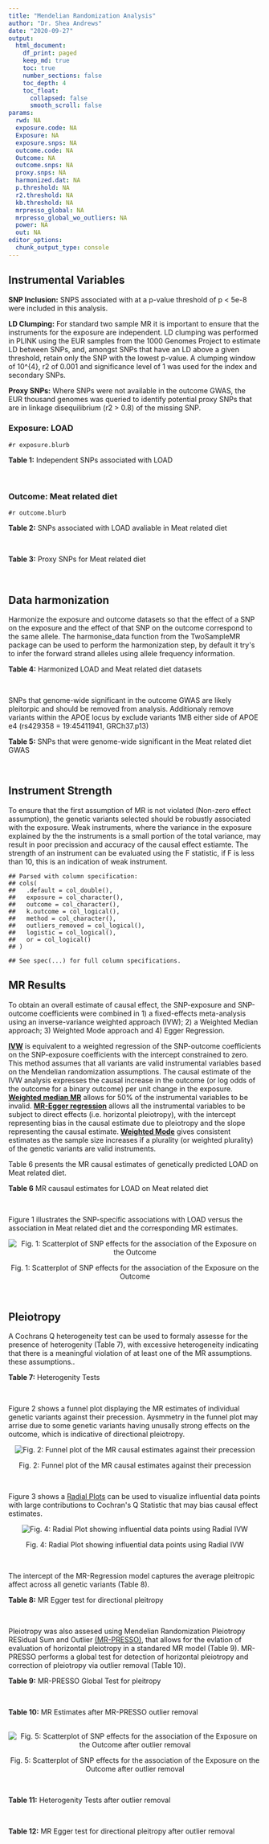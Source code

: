 ```yaml
---
title: "Mendelian Randomization Analysis"
author: "Dr. Shea Andrews"
date: "2020-09-27"
output:
  html_document:
    df_print: paged
    keep_md: true
    toc: true
    number_sections: false
    toc_depth: 4
    toc_float:
      collapsed: false
      smooth_scroll: false
params:
  rwd: NA
  exposure.code: NA
  Exposure: NA
  exposure.snps: NA
  outcome.code: NA
  Outcome: NA
  outcome.snps: NA
  proxy.snps: NA
  harmonized.dat: NA
  p.threshold: NA
  r2.threshold: NA
  kb.threshold: NA
  mrpresso_global: NA
  mrpresso_global_wo_outliers: NA
  power: NA
  out: NA
editor_options:
  chunk_output_type: console
---
```







## Instrumental Variables
**SNP Inclusion:** SNPS associated with at a p-value threshold of p < 5e-8 were included in this analysis.
<br>

**LD Clumping:** For standard two sample MR it is important to ensure that the instruments for the exposure are independent. LD clumping was performed in PLINK using the EUR samples from the 1000 Genomes Project to estimate LD between SNPs, and, amongst SNPs that have an LD above a given threshold, retain only the SNP with the lowest p-value. A clumping window of 10^{4}, r2 of 0.001 and significance level of 1 was used for the index and secondary SNPs.
<br>

**Proxy SNPs:** Where SNPs were not available in the outcome GWAS, the EUR thousand genomes was queried to identify potential proxy SNPs that are in linkage disequilibrium (r2 > 0.8) of the missing SNP.
<br>

### Exposure: LOAD
`#r exposure.blurb`
<br>

**Table 1:** Independent SNPs associated with LOAD
<div data-pagedtable="false">
  <script data-pagedtable-source type="application/json">
{"columns":[{"label":["SNP"],"name":[1],"type":["chr"],"align":["left"]},{"label":["CHROM"],"name":[2],"type":["dbl"],"align":["right"]},{"label":["POS"],"name":[3],"type":["dbl"],"align":["right"]},{"label":["REF"],"name":[4],"type":["chr"],"align":["left"]},{"label":["ALT"],"name":[5],"type":["chr"],"align":["left"]},{"label":["AF"],"name":[6],"type":["dbl"],"align":["right"]},{"label":["BETA"],"name":[7],"type":["dbl"],"align":["right"]},{"label":["SE"],"name":[8],"type":["dbl"],"align":["right"]},{"label":["Z"],"name":[9],"type":["dbl"],"align":["right"]},{"label":["P"],"name":[10],"type":["dbl"],"align":["right"]},{"label":["N"],"name":[11],"type":["dbl"],"align":["right"]},{"label":["TRAIT"],"name":[12],"type":["chr"],"align":["left"]}],"data":[{"1":"rs679515","2":"1","3":"207750568","4":"T","5":"C","6":"0.8126","7":"-0.1508","8":"0.0183","9":"-8.240440","10":"1.555000e-16","11":"63926","12":"LOAD"},{"1":"rs6733839","2":"2","3":"127892810","4":"C","5":"T","6":"0.4067","7":"0.1693","8":"0.0154","9":"10.993506","10":"4.022000e-28","11":"63926","12":"LOAD"},{"1":"rs34665982","2":"6","3":"32560306","4":"T","5":"C","6":"0.5213","7":"-0.0967","8":"0.0166","9":"-5.825300","10":"5.798000e-09","11":"63926","12":"LOAD"},{"1":"rs114812713","2":"6","3":"41034000","4":"G","5":"C","6":"0.0301","7":"0.2980","8":"0.0431","9":"6.914153","10":"4.467000e-12","11":"63926","12":"LOAD"},{"1":"rs1385742","2":"6","3":"47595155","4":"A","5":"T","6":"0.6344","7":"-0.0876","8":"0.0157","9":"-5.579620","10":"2.232000e-08","11":"63926","12":"LOAD"},{"1":"rs11767557","2":"7","3":"143109139","4":"T","5":"C","6":"0.1968","7":"-0.1028","8":"0.0182","9":"-5.648350","10":"1.561000e-08","11":"63926","12":"LOAD"},{"1":"rs73223431","2":"8","3":"27219987","4":"C","5":"T","6":"0.3669","7":"0.0936","8":"0.0153","9":"6.117647","10":"8.342000e-10","11":"63926","12":"LOAD"},{"1":"rs867230","2":"8","3":"27468503","4":"C","5":"A","6":"0.6029","7":"0.1333","8":"0.0158","9":"8.436709","10":"3.492000e-17","11":"63926","12":"LOAD"},{"1":"rs12416487","2":"10","3":"11721057","4":"A","5":"T","6":"0.6519","7":"0.0850","8":"0.0154","9":"5.519480","10":"3.417000e-08","11":"63926","12":"LOAD"},{"1":"rs3740688","2":"11","3":"47380340","4":"G","5":"T","6":"0.5524","7":"0.0935","8":"0.0144","9":"6.493056","10":"9.702000e-11","11":"63926","12":"LOAD"},{"1":"rs1582763","2":"11","3":"60021948","4":"G","5":"A","6":"0.3729","7":"-0.1232","8":"0.0149","9":"-8.268456","10":"1.186000e-16","11":"63926","12":"LOAD"},{"1":"rs3851179","2":"11","3":"85868640","4":"T","5":"C","6":"0.6410","7":"0.1198","8":"0.0148","9":"8.094590","10":"5.809000e-16","11":"63926","12":"LOAD"},{"1":"rs11218343","2":"11","3":"121435587","4":"T","5":"C","6":"0.0401","7":"-0.2053","8":"0.0369","9":"-5.563690","10":"2.633000e-08","11":"63926","12":"LOAD"},{"1":"rs12590654","2":"14","3":"92938855","4":"G","5":"A","6":"0.3353","7":"-0.0906","8":"0.0157","9":"-5.770701","10":"8.729000e-09","11":"63926","12":"LOAD"},{"1":"rs12151021","2":"19","3":"1050874","4":"A","5":"G","6":"0.6753","7":"-0.1071","8":"0.0169","9":"-6.337280","10":"2.562000e-10","11":"63926","12":"LOAD"},{"1":"rs111358663","2":"19","3":"45196958","4":"T","5":"A","6":"0.0111","7":"-0.5369","8":"0.0795","9":"-6.753459","10":"1.436000e-11","11":"63926","12":"LOAD"},{"1":"rs4803765","2":"19","3":"45358448","4":"C","5":"T","6":"0.0243","7":"0.7165","8":"0.0610","9":"11.745902","10":"7.131000e-32","11":"63926","12":"LOAD"},{"1":"rs12972156","2":"19","3":"45387459","4":"C","5":"G","6":"0.2027","7":"0.9653","8":"0.0189","9":"51.074100","10":"2.225074e-308","11":"63926","12":"LOAD"},{"1":"rs117310449","2":"19","3":"45393516","4":"C","5":"T","6":"0.0130","7":"0.9879","8":"0.0691","9":"14.296671","10":"2.275000e-46","11":"63926","12":"LOAD"},{"1":"rs73033507","2":"19","3":"45431403","4":"C","5":"T","6":"0.0239","7":"-0.3620","8":"0.0657","9":"-5.509893","10":"3.646000e-08","11":"63926","12":"LOAD"},{"1":"rs114533385","2":"19","3":"45436753","4":"C","5":"T","6":"0.0210","7":"0.8281","8":"0.0661","9":"12.527988","10":"5.434000e-36","11":"63926","12":"LOAD"},{"1":"rs139995984","2":"19","3":"45574482","4":"G","5":"C","6":"0.0155","7":"-0.5343","8":"0.0879","9":"-6.078498","10":"1.192000e-09","11":"63926","12":"LOAD"}],"options":{"columns":{"min":{},"max":[10]},"rows":{"min":[10],"max":[10]},"pages":{}}}
  </script>
</div>
<br>

### Outcome: Meat related diet
`#r outcome.blurb`
<br>

**Table 2:** SNPs associated with LOAD avaliable in Meat related diet
<div data-pagedtable="false">
  <script data-pagedtable-source type="application/json">
{"columns":[{"label":["SNP"],"name":[1],"type":["chr"],"align":["left"]},{"label":["CHROM"],"name":[2],"type":["dbl"],"align":["right"]},{"label":["POS"],"name":[3],"type":["dbl"],"align":["right"]},{"label":["REF"],"name":[4],"type":["chr"],"align":["left"]},{"label":["ALT"],"name":[5],"type":["chr"],"align":["left"]},{"label":["AF"],"name":[6],"type":["dbl"],"align":["right"]},{"label":["BETA"],"name":[7],"type":["dbl"],"align":["right"]},{"label":["SE"],"name":[8],"type":["dbl"],"align":["right"]},{"label":["Z"],"name":[9],"type":["dbl"],"align":["right"]},{"label":["P"],"name":[10],"type":["dbl"],"align":["right"]},{"label":["N"],"name":[11],"type":["dbl"],"align":["right"]},{"label":["TRAIT"],"name":[12],"type":["chr"],"align":["left"]}],"data":[{"1":"rs679515","2":"1","3":"207750568","4":"T","5":"C","6":"0.823599","7":"-0.004004690","8":"0.00318674","9":"-1.2566700","10":"2.1e-01","11":"335576","12":"meat_diet"},{"1":"rs34665982","2":"6","3":"32560306","4":"T","5":"C","6":"0.561715","7":"0.000311533","8":"0.00245466","9":"0.1269150","10":"9.0e-01","11":"335576","12":"meat_diet"},{"1":"rs114812713","2":"6","3":"41034000","4":"G","5":"C","6":"0.024785","7":"0.031483600","8":"0.00784441","9":"4.0135100","10":"6.0e-05","11":"335576","12":"meat_diet"},{"1":"rs1385742","2":"6","3":"47595155","4":"A","5":"T","6":"0.650201","7":"0.003706910","8":"0.00259678","9":"1.4275000","10":"1.5e-01","11":"335576","12":"meat_diet"},{"1":"rs11767557","2":"7","3":"143109139","4":"T","5":"C","6":"0.213996","7":"-0.001960680","8":"0.00295899","9":"-0.6626180","10":"5.1e-01","11":"335576","12":"meat_diet"},{"1":"rs73223431","2":"8","3":"27219987","4":"C","5":"T","6":"0.365841","7":"-0.001679760","8":"0.00253226","9":"-0.6633440","10":"5.1e-01","11":"335576","12":"meat_diet"},{"1":"rs867230","2":"8","3":"27468503","4":"C","5":"A","6":"0.588267","7":"-0.004525500","8":"0.00251535","9":"-1.7991500","10":"7.2e-02","11":"335576","12":"meat_diet"},{"1":"rs12416487","2":"10","3":"11721057","4":"A","5":"T","6":"0.656930","7":"-0.007302070","8":"0.00256369","9":"-2.8482700","10":"4.4e-03","11":"335576","12":"meat_diet"},{"1":"rs3740688","2":"11","3":"47380340","4":"G","5":"T","6":"0.545598","7":"0.005791370","8":"0.00244488","9":"2.3687700","10":"1.8e-02","11":"335576","12":"meat_diet"},{"1":"rs1582763","2":"11","3":"60021948","4":"G","5":"A","6":"0.379894","7":"-0.000582561","8":"0.00250788","9":"-0.2322920","10":"8.2e-01","11":"335576","12":"meat_diet"},{"1":"rs3851179","2":"11","3":"85868640","4":"T","5":"C","6":"0.627981","7":"-0.002333060","8":"0.00250919","9":"-0.9298060","10":"3.5e-01","11":"335576","12":"meat_diet"},{"1":"rs11218343","2":"11","3":"121435587","4":"T","5":"C","6":"0.037072","7":"0.012436500","8":"0.00642955","9":"1.9342700","10":"5.3e-02","11":"335576","12":"meat_diet"},{"1":"rs12590654","2":"14","3":"92938855","4":"G","5":"A","6":"0.338439","7":"-0.004423070","8":"0.00260001","9":"-1.7011700","10":"8.9e-02","11":"335576","12":"meat_diet"},{"1":"rs12151021","2":"19","3":"1050874","4":"A","5":"G","6":"0.676046","7":"-0.001436630","8":"0.00261852","9":"-0.5486420","10":"5.8e-01","11":"335576","12":"meat_diet"},{"1":"rs111358663","2":"19","3":"45196958","4":"T","5":"A","6":"0.014778","7":"0.002191620","8":"0.01008030","9":"0.2174160","10":"8.3e-01","11":"335576","12":"meat_diet"},{"1":"rs4803765","2":"19","3":"45358448","4":"C","5":"T","6":"0.006627","7":"0.001020340","8":"0.01506440","9":"0.0677319","10":"9.5e-01","11":"335576","12":"meat_diet"},{"1":"rs12972156","2":"19","3":"45387459","4":"C","5":"G","6":"0.146627","7":"-0.017579300","8":"0.00345924","9":"-5.0818400","10":"3.7e-07","11":"335576","12":"meat_diet"},{"1":"rs117310449","2":"19","3":"45393516","4":"C","5":"T","6":"0.011691","7":"-0.010492900","8":"0.01130360","9":"-0.9282790","10":"3.5e-01","11":"335576","12":"meat_diet"},{"1":"rs114533385","2":"19","3":"45436753","4":"C","5":"T","6":"0.009880","7":"-0.015064400","8":"0.01230300","9":"-1.2244500","10":"2.2e-01","11":"335576","12":"meat_diet"},{"1":"rs139995984","2":"19","3":"45574482","4":"G","5":"C","6":"0.007776","7":"-0.024751900","8":"0.01399840","9":"-1.7681900","10":"7.7e-02","11":"335576","12":"meat_diet"},{"1":"rs6733839","2":"NA","3":"NA","4":"NA","5":"NA","6":"NA","7":"NA","8":"NA","9":"NA","10":"NA","11":"NA","12":"NA"},{"1":"rs73033507","2":"NA","3":"NA","4":"NA","5":"NA","6":"NA","7":"NA","8":"NA","9":"NA","10":"NA","11":"NA","12":"NA"}],"options":{"columns":{"min":{},"max":[10]},"rows":{"min":[10],"max":[10]},"pages":{}}}
  </script>
</div>
<br>

**Table 3:** Proxy SNPs for Meat related diet
<div data-pagedtable="false">
  <script data-pagedtable-source type="application/json">
{"columns":[{"label":["target_snp"],"name":[1],"type":["chr"],"align":["left"]},{"label":["proxy_snp"],"name":[2],"type":["chr"],"align":["left"]},{"label":["ld.r2"],"name":[3],"type":["dbl"],"align":["right"]},{"label":["Dprime"],"name":[4],"type":["dbl"],"align":["right"]},{"label":["PHASE"],"name":[5],"type":["chr"],"align":["left"]},{"label":["X12"],"name":[6],"type":["lgl"],"align":["right"]},{"label":["CHROM"],"name":[7],"type":["dbl"],"align":["right"]},{"label":["POS"],"name":[8],"type":["dbl"],"align":["right"]},{"label":["REF.proxy"],"name":[9],"type":["chr"],"align":["left"]},{"label":["ALT.proxy"],"name":[10],"type":["chr"],"align":["left"]},{"label":["AF"],"name":[11],"type":["dbl"],"align":["right"]},{"label":["BETA"],"name":[12],"type":["dbl"],"align":["right"]},{"label":["SE"],"name":[13],"type":["dbl"],"align":["right"]},{"label":["Z"],"name":[14],"type":["dbl"],"align":["right"]},{"label":["P"],"name":[15],"type":["dbl"],"align":["right"]},{"label":["N"],"name":[16],"type":["dbl"],"align":["right"]},{"label":["TRAIT"],"name":[17],"type":["chr"],"align":["left"]},{"label":["ref"],"name":[18],"type":["lgl"],"align":["right"]},{"label":["ref.proxy"],"name":[19],"type":["chr"],"align":["left"]},{"label":["alt"],"name":[20],"type":["chr"],"align":["left"]},{"label":["alt.proxy"],"name":[21],"type":["chr"],"align":["left"]},{"label":["ALT"],"name":[22],"type":["lgl"],"align":["right"]},{"label":["REF"],"name":[23],"type":["chr"],"align":["left"]},{"label":["proxy.outcome"],"name":[24],"type":["lgl"],"align":["right"]}],"data":[{"1":"rs6733839","2":"rs4663105","3":"0.896576","4":"0.995501","5":"TC/CA","6":"NA","7":"2","8":"127891427","9":"A","10":"C","11":"0.415808","12":"0.00180431","13":"0.00250195","14":"0.721161","15":"0.47","16":"335576","17":"meat_diet","18":"TRUE","19":"C","20":"C","21":"A","22":"TRUE","23":"C","24":"TRUE"},{"1":"rs73033507","2":"NA","3":"NA","4":"NA","5":"NA","6":"NA","7":"NA","8":"NA","9":"NA","10":"NA","11":"NA","12":"NA","13":"NA","14":"NA","15":"NA","16":"NA","17":"NA","18":"NA","19":"NA","20":"NA","21":"NA","22":"NA","23":"NA","24":"NA"}],"options":{"columns":{"min":{},"max":[10]},"rows":{"min":[10],"max":[10]},"pages":{}}}
  </script>
</div>
<br>

## Data harmonization
Harmonize the exposure and outcome datasets so that the effect of a SNP on the exposure and the effect of that SNP on the outcome correspond to the same allele. The harmonise_data function from the TwoSampleMR package can be used to perform the harmonization step, by default it try's to infer the forward strand alleles using allele frequency information.
<br>

**Table 4:** Harmonized LOAD and Meat related diet datasets
<div data-pagedtable="false">
  <script data-pagedtable-source type="application/json">
{"columns":[{"label":["SNP"],"name":[1],"type":["chr"],"align":["left"]},{"label":["effect_allele.exposure"],"name":[2],"type":["chr"],"align":["left"]},{"label":["other_allele.exposure"],"name":[3],"type":["chr"],"align":["left"]},{"label":["effect_allele.outcome"],"name":[4],"type":["chr"],"align":["left"]},{"label":["other_allele.outcome"],"name":[5],"type":["chr"],"align":["left"]},{"label":["beta.exposure"],"name":[6],"type":["dbl"],"align":["right"]},{"label":["beta.outcome"],"name":[7],"type":["dbl"],"align":["right"]},{"label":["eaf.exposure"],"name":[8],"type":["dbl"],"align":["right"]},{"label":["eaf.outcome"],"name":[9],"type":["dbl"],"align":["right"]},{"label":["remove"],"name":[10],"type":["lgl"],"align":["right"]},{"label":["palindromic"],"name":[11],"type":["lgl"],"align":["right"]},{"label":["ambiguous"],"name":[12],"type":["lgl"],"align":["right"]},{"label":["id.outcome"],"name":[13],"type":["chr"],"align":["left"]},{"label":["chr.outcome"],"name":[14],"type":["dbl"],"align":["right"]},{"label":["pos.outcome"],"name":[15],"type":["dbl"],"align":["right"]},{"label":["se.outcome"],"name":[16],"type":["dbl"],"align":["right"]},{"label":["z.outcome"],"name":[17],"type":["dbl"],"align":["right"]},{"label":["pval.outcome"],"name":[18],"type":["dbl"],"align":["right"]},{"label":["samplesize.outcome"],"name":[19],"type":["dbl"],"align":["right"]},{"label":["outcome"],"name":[20],"type":["chr"],"align":["left"]},{"label":["mr_keep.outcome"],"name":[21],"type":["lgl"],"align":["right"]},{"label":["pval_origin.outcome"],"name":[22],"type":["chr"],"align":["left"]},{"label":["chr.exposure"],"name":[23],"type":["dbl"],"align":["right"]},{"label":["pos.exposure"],"name":[24],"type":["dbl"],"align":["right"]},{"label":["se.exposure"],"name":[25],"type":["dbl"],"align":["right"]},{"label":["z.exposure"],"name":[26],"type":["dbl"],"align":["right"]},{"label":["pval.exposure"],"name":[27],"type":["dbl"],"align":["right"]},{"label":["samplesize.exposure"],"name":[28],"type":["dbl"],"align":["right"]},{"label":["exposure"],"name":[29],"type":["chr"],"align":["left"]},{"label":["mr_keep.exposure"],"name":[30],"type":["lgl"],"align":["right"]},{"label":["pval_origin.exposure"],"name":[31],"type":["chr"],"align":["left"]},{"label":["id.exposure"],"name":[32],"type":["chr"],"align":["left"]},{"label":["action"],"name":[33],"type":["dbl"],"align":["right"]},{"label":["mr_keep"],"name":[34],"type":["lgl"],"align":["right"]},{"label":["pt"],"name":[35],"type":["dbl"],"align":["right"]},{"label":["pleitropy_keep"],"name":[36],"type":["lgl"],"align":["right"]},{"label":["mrpresso_RSSobs"],"name":[37],"type":["dbl"],"align":["right"]},{"label":["mrpresso_pval"],"name":[38],"type":["chr"],"align":["left"]},{"label":["mrpresso_keep"],"name":[39],"type":["lgl"],"align":["right"]}],"data":[{"1":"rs111358663","2":"A","3":"T","4":"A","5":"T","6":"-0.5369","7":"0.002191620","8":"0.0111","9":"0.014778","10":"FALSE","11":"TRUE","12":"FALSE","13":"rvdD0s","14":"19","15":"45196958","16":"0.01008030","17":"0.2174160","18":"8.3e-01","19":"335576","20":"Niarchou2020meat","21":"TRUE","22":"reported","23":"19","24":"45196958","25":"0.0795","26":"-6.753459","27":"1.436e-11","28":"63926","29":"Kunkle2019load","30":"TRUE","31":"reported","32":"rhaHAe","33":"2","34":"TRUE","35":"5e-08","36":"FALSE","37":"NA","38":"NA","39":"NA"},{"1":"rs11218343","2":"C","3":"T","4":"C","5":"T","6":"-0.2053","7":"0.012436500","8":"0.0401","9":"0.037072","10":"FALSE","11":"FALSE","12":"FALSE","13":"rvdD0s","14":"11","15":"121435587","16":"0.00642955","17":"1.9342700","18":"5.3e-02","19":"335576","20":"Niarchou2020meat","21":"TRUE","22":"reported","23":"11","24":"121435587","25":"0.0369","26":"-5.563690","27":"2.633e-08","28":"63926","29":"Kunkle2019load","30":"TRUE","31":"reported","32":"rhaHAe","33":"2","34":"TRUE","35":"5e-08","36":"TRUE","37":"1.861402e-04","38":"0.5205","39":"TRUE"},{"1":"rs114533385","2":"T","3":"C","4":"T","5":"C","6":"0.8281","7":"-0.015064400","8":"0.0210","9":"0.009880","10":"FALSE","11":"FALSE","12":"FALSE","13":"rvdD0s","14":"19","15":"45436753","16":"0.01230300","17":"-1.2244500","18":"2.2e-01","19":"335576","20":"Niarchou2020meat","21":"TRUE","22":"reported","23":"19","24":"45436753","25":"0.0661","26":"12.527988","27":"5.434e-36","28":"63926","29":"Kunkle2019load","30":"TRUE","31":"reported","32":"rhaHAe","33":"2","34":"TRUE","35":"5e-08","36":"FALSE","37":"NA","38":"NA","39":"NA"},{"1":"rs114812713","2":"C","3":"G","4":"C","5":"G","6":"0.2980","7":"0.031483600","8":"0.0301","9":"0.024785","10":"FALSE","11":"TRUE","12":"FALSE","13":"rvdD0s","14":"6","15":"41034000","16":"0.00784441","17":"4.0135100","18":"6.0e-05","19":"335576","20":"Niarchou2020meat","21":"TRUE","22":"reported","23":"6","24":"41034000","25":"0.0431","26":"6.914153","27":"4.467e-12","28":"63926","29":"Kunkle2019load","30":"TRUE","31":"reported","32":"rhaHAe","33":"2","34":"TRUE","35":"5e-08","36":"TRUE","37":"1.033878e-03","38":"<0.0015","39":"FALSE"},{"1":"rs117310449","2":"T","3":"C","4":"T","5":"C","6":"0.9879","7":"-0.010492900","8":"0.0130","9":"0.011691","10":"FALSE","11":"FALSE","12":"FALSE","13":"rvdD0s","14":"19","15":"45393516","16":"0.01130360","17":"-0.9282790","18":"3.5e-01","19":"335576","20":"Niarchou2020meat","21":"TRUE","22":"reported","23":"19","24":"45393516","25":"0.0691","26":"14.296671","27":"2.275e-46","28":"63926","29":"Kunkle2019load","30":"TRUE","31":"reported","32":"rhaHAe","33":"2","34":"TRUE","35":"5e-08","36":"FALSE","37":"NA","38":"NA","39":"NA"},{"1":"rs11767557","2":"C","3":"T","4":"C","5":"T","6":"-0.1028","7":"-0.001960680","8":"0.1968","9":"0.213996","10":"FALSE","11":"FALSE","12":"FALSE","13":"rvdD0s","14":"7","15":"143109139","16":"0.00295899","17":"-0.6626180","18":"5.1e-01","19":"335576","20":"Niarchou2020meat","21":"TRUE","22":"reported","23":"7","24":"143109139","25":"0.0182","26":"-5.648350","27":"1.561e-08","28":"63926","29":"Kunkle2019load","30":"TRUE","31":"reported","32":"rhaHAe","33":"2","34":"TRUE","35":"5e-08","36":"TRUE","37":"2.834628e-06","38":"1","39":"TRUE"},{"1":"rs12151021","2":"G","3":"A","4":"G","5":"A","6":"-0.1071","7":"-0.001436630","8":"0.6753","9":"0.676046","10":"FALSE","11":"FALSE","12":"FALSE","13":"rvdD0s","14":"19","15":"1050874","16":"0.00261852","17":"-0.5486420","18":"5.8e-01","19":"335576","20":"Niarchou2020meat","21":"TRUE","22":"reported","23":"19","24":"1050874","25":"0.0169","26":"-6.337280","27":"2.562e-10","28":"63926","29":"Kunkle2019load","30":"TRUE","31":"reported","32":"rhaHAe","33":"2","34":"TRUE","35":"5e-08","36":"TRUE","37":"1.300470e-06","38":"1","39":"TRUE"},{"1":"rs12416487","2":"T","3":"A","4":"T","5":"A","6":"0.0850","7":"-0.007302070","8":"0.6519","9":"0.656930","10":"FALSE","11":"TRUE","12":"FALSE","13":"rvdD0s","14":"10","15":"11721057","16":"0.00256369","17":"-2.8482700","18":"4.4e-03","19":"335576","20":"Niarchou2020meat","21":"TRUE","22":"reported","23":"10","24":"11721057","25":"0.0154","26":"5.519480","27":"3.417e-08","28":"63926","29":"Kunkle2019load","30":"TRUE","31":"reported","32":"rhaHAe","33":"2","34":"TRUE","35":"5e-08","36":"TRUE","37":"6.254363e-05","38":"0.0405","39":"FALSE"},{"1":"rs12590654","2":"A","3":"G","4":"A","5":"G","6":"-0.0906","7":"-0.004423070","8":"0.3353","9":"0.338439","10":"FALSE","11":"FALSE","12":"FALSE","13":"rvdD0s","14":"14","15":"92938855","16":"0.00260001","17":"-1.7011700","18":"8.9e-02","19":"335576","20":"Niarchou2020meat","21":"TRUE","22":"reported","23":"14","24":"92938855","25":"0.0157","26":"-5.770701","27":"8.729e-09","28":"63926","29":"Kunkle2019load","30":"TRUE","31":"reported","32":"rhaHAe","33":"2","34":"TRUE","35":"5e-08","36":"TRUE","37":"1.852302e-05","38":"1","39":"TRUE"},{"1":"rs12972156","2":"G","3":"C","4":"G","5":"C","6":"0.9653","7":"-0.017579300","8":"0.2027","9":"0.146627","10":"FALSE","11":"TRUE","12":"FALSE","13":"rvdD0s","14":"19","15":"45387459","16":"0.00345924","17":"-5.0818400","18":"3.7e-07","19":"335576","20":"Niarchou2020meat","21":"TRUE","22":"reported","23":"19","24":"45387459","25":"0.0189","26":"51.074100","27":"1.000e-200","28":"63926","29":"Kunkle2019load","30":"TRUE","31":"reported","32":"rhaHAe","33":"2","34":"TRUE","35":"5e-08","36":"FALSE","37":"NA","38":"NA","39":"NA"},{"1":"rs1385742","2":"T","3":"A","4":"T","5":"A","6":"-0.0876","7":"0.003706910","8":"0.6344","9":"0.650201","10":"FALSE","11":"TRUE","12":"FALSE","13":"rvdD0s","14":"6","15":"47595155","16":"0.00259678","17":"1.4275000","18":"1.5e-01","19":"335576","20":"Niarchou2020meat","21":"TRUE","22":"reported","23":"6","24":"47595155","25":"0.0157","26":"-5.579620","27":"2.232e-08","28":"63926","29":"Kunkle2019load","30":"TRUE","31":"reported","32":"rhaHAe","33":"2","34":"TRUE","35":"5e-08","36":"TRUE","37":"1.746354e-05","38":"1","39":"TRUE"},{"1":"rs139995984","2":"C","3":"G","4":"C","5":"G","6":"-0.5343","7":"-0.024751900","8":"0.0155","9":"0.007776","10":"FALSE","11":"TRUE","12":"FALSE","13":"rvdD0s","14":"19","15":"45574482","16":"0.01399840","17":"-1.7681900","18":"7.7e-02","19":"335576","20":"Niarchou2020meat","21":"TRUE","22":"reported","23":"19","24":"45574482","25":"0.0879","26":"-6.078498","27":"1.192e-09","28":"63926","29":"Kunkle2019load","30":"TRUE","31":"reported","32":"rhaHAe","33":"2","34":"TRUE","35":"5e-08","36":"FALSE","37":"NA","38":"NA","39":"NA"},{"1":"rs1582763","2":"A","3":"G","4":"A","5":"G","6":"-0.1232","7":"-0.000582561","8":"0.3729","9":"0.379894","10":"FALSE","11":"FALSE","12":"FALSE","13":"rvdD0s","14":"11","15":"60021948","16":"0.00250788","17":"-0.2322920","18":"8.2e-01","19":"335576","20":"Niarchou2020meat","21":"TRUE","22":"reported","23":"11","24":"60021948","25":"0.0149","26":"-8.268456","27":"1.186e-16","28":"63926","29":"Kunkle2019load","30":"TRUE","31":"reported","32":"rhaHAe","33":"2","34":"TRUE","35":"5e-08","36":"TRUE","37":"3.152215e-08","38":"1","39":"TRUE"},{"1":"rs34665982","2":"C","3":"T","4":"C","5":"T","6":"-0.0967","7":"0.000311533","8":"0.5213","9":"0.561715","10":"FALSE","11":"FALSE","12":"FALSE","13":"rvdD0s","14":"6","15":"32560306","16":"0.00245466","17":"0.1269150","18":"9.0e-01","19":"335576","20":"Niarchou2020meat","21":"TRUE","22":"reported","23":"6","24":"32560306","25":"0.0166","26":"-5.825300","27":"5.798e-09","28":"63926","29":"Kunkle2019load","30":"TRUE","31":"reported","32":"rhaHAe","33":"2","34":"TRUE","35":"5e-08","36":"TRUE","37":"4.624663e-07","38":"1","39":"TRUE"},{"1":"rs3740688","2":"T","3":"G","4":"T","5":"G","6":"0.0935","7":"0.005791370","8":"0.5524","9":"0.545598","10":"FALSE","11":"FALSE","12":"FALSE","13":"rvdD0s","14":"11","15":"47380340","16":"0.00244488","17":"2.3687700","18":"1.8e-02","19":"335576","20":"Niarchou2020meat","21":"TRUE","22":"reported","23":"11","24":"47380340","25":"0.0144","26":"6.493056","27":"9.702e-11","28":"63926","29":"Kunkle2019load","30":"TRUE","31":"reported","32":"rhaHAe","33":"2","34":"TRUE","35":"5e-08","36":"TRUE","37":"3.340387e-05","38":"0.306","39":"TRUE"},{"1":"rs3851179","2":"C","3":"T","4":"C","5":"T","6":"0.1198","7":"-0.002333060","8":"0.6410","9":"0.627981","10":"FALSE","11":"FALSE","12":"FALSE","13":"rvdD0s","14":"11","15":"85868640","16":"0.00250919","17":"-0.9298060","18":"3.5e-01","19":"335576","20":"Niarchou2020meat","21":"TRUE","22":"reported","23":"11","24":"85868640","25":"0.0148","26":"8.094590","27":"5.809e-16","28":"63926","29":"Kunkle2019load","30":"TRUE","31":"reported","32":"rhaHAe","33":"2","34":"TRUE","35":"5e-08","36":"TRUE","37":"8.939791e-06","38":"1","39":"TRUE"},{"1":"rs4803765","2":"T","3":"C","4":"T","5":"C","6":"0.7165","7":"0.001020340","8":"0.0243","9":"0.006627","10":"FALSE","11":"FALSE","12":"FALSE","13":"rvdD0s","14":"19","15":"45358448","16":"0.01506440","17":"0.0677319","18":"9.5e-01","19":"335576","20":"Niarchou2020meat","21":"TRUE","22":"reported","23":"19","24":"45358448","25":"0.0610","26":"11.745902","27":"7.131e-32","28":"63926","29":"Kunkle2019load","30":"TRUE","31":"reported","32":"rhaHAe","33":"2","34":"TRUE","35":"5e-08","36":"FALSE","37":"NA","38":"NA","39":"NA"},{"1":"rs6733839","2":"T","3":"C","4":"T","5":"C","6":"0.1693","7":"0.001804310","8":"0.4067","9":"0.415808","10":"FALSE","11":"FALSE","12":"FALSE","13":"rvdD0s","14":"2","15":"127891427","16":"0.00250195","17":"0.7211610","18":"4.7e-01","19":"335576","20":"Niarchou2020meat","21":"TRUE","22":"reported","23":"2","24":"127892810","25":"0.0154","26":"10.993506","27":"4.022e-28","28":"63926","29":"Kunkle2019load","30":"TRUE","31":"reported","32":"rhaHAe","33":"2","34":"TRUE","35":"5e-08","36":"TRUE","37":"2.164917e-06","38":"1","39":"TRUE"},{"1":"rs679515","2":"C","3":"T","4":"C","5":"T","6":"-0.1508","7":"-0.004004690","8":"0.8126","9":"0.823599","10":"FALSE","11":"FALSE","12":"FALSE","13":"rvdD0s","14":"1","15":"207750568","16":"0.00318674","17":"-1.2566700","18":"2.1e-01","19":"335576","20":"Niarchou2020meat","21":"TRUE","22":"reported","23":"1","24":"207750568","25":"0.0183","26":"-8.240440","27":"1.555e-16","28":"63926","29":"Kunkle2019load","30":"TRUE","31":"reported","32":"rhaHAe","33":"2","34":"TRUE","35":"5e-08","36":"TRUE","37":"1.443469e-05","38":"1","39":"TRUE"},{"1":"rs73223431","2":"T","3":"C","4":"T","5":"C","6":"0.0936","7":"-0.001679760","8":"0.3669","9":"0.365841","10":"FALSE","11":"FALSE","12":"FALSE","13":"rvdD0s","14":"8","15":"27219987","16":"0.00253226","17":"-0.6633440","18":"5.1e-01","19":"335576","20":"Niarchou2020meat","21":"TRUE","22":"reported","23":"8","24":"27219987","25":"0.0153","26":"6.117647","27":"8.342e-10","28":"63926","29":"Kunkle2019load","30":"TRUE","31":"reported","32":"rhaHAe","33":"2","34":"TRUE","35":"5e-08","36":"TRUE","37":"4.426198e-06","38":"1","39":"TRUE"},{"1":"rs867230","2":"A","3":"C","4":"A","5":"C","6":"0.1333","7":"-0.004525500","8":"0.6029","9":"0.588267","10":"FALSE","11":"FALSE","12":"FALSE","13":"rvdD0s","14":"8","15":"27468503","16":"0.00251535","17":"-1.7991500","18":"7.2e-02","19":"335576","20":"Niarchou2020meat","21":"TRUE","22":"reported","23":"8","24":"27468503","25":"0.0158","26":"8.436709","27":"3.492e-17","28":"63926","29":"Kunkle2019load","30":"TRUE","31":"reported","32":"rhaHAe","33":"2","34":"TRUE","35":"5e-08","36":"TRUE","37":"3.077151e-05","38":"0.5025","39":"TRUE"}],"options":{"columns":{"min":{},"max":[10]},"rows":{"min":[10],"max":[10]},"pages":{}}}
  </script>
</div>
<br>

SNPs that genome-wide significant in the outcome GWAS are likely pleitorpic and should be removed from analysis. Additionaly remove variants within the APOE locus by exclude variants 1MB either side of APOE e4 (rs429358 = 19:45411941, GRCh37.p13)
<br>


**Table 5:** SNPs that were genome-wide significant in the Meat related diet GWAS
<div data-pagedtable="false">
  <script data-pagedtable-source type="application/json">
{"columns":[{"label":["SNP"],"name":[1],"type":["chr"],"align":["left"]},{"label":["chr.outcome"],"name":[2],"type":["dbl"],"align":["right"]},{"label":["pos.outcome"],"name":[3],"type":["dbl"],"align":["right"]},{"label":["pval.exposure"],"name":[4],"type":["dbl"],"align":["right"]},{"label":["pval.outcome"],"name":[5],"type":["dbl"],"align":["right"]}],"data":[{"1":"rs111358663","2":"19","3":"45196958","4":"1.436e-11","5":"8.3e-01"},{"1":"rs114533385","2":"19","3":"45436753","4":"5.434e-36","5":"2.2e-01"},{"1":"rs117310449","2":"19","3":"45393516","4":"2.275e-46","5":"3.5e-01"},{"1":"rs12972156","2":"19","3":"45387459","4":"1.000e-200","5":"3.7e-07"},{"1":"rs139995984","2":"19","3":"45574482","4":"1.192e-09","5":"7.7e-02"},{"1":"rs4803765","2":"19","3":"45358448","4":"7.131e-32","5":"9.5e-01"}],"options":{"columns":{"min":{},"max":[10]},"rows":{"min":[10],"max":[10]},"pages":{}}}
  </script>
</div>
<br>


## Instrument Strength
To ensure that the first assumption of MR is not violated (Non-zero effect assumption), the genetic variants selected should be robustly associated with the exposure. Weak instruments, where the variance in the exposure explained by the the instruments is a small portion of the total variance, may result in poor precission and accuracy of the causal effect estiamte. The strength of an instrument can be evaluated using the F statistic, if F is less than 10, this is an indication of weak instrument.


```
## Parsed with column specification:
## cols(
##   .default = col_double(),
##   exposure = col_character(),
##   outcome = col_character(),
##   k.outcome = col_logical(),
##   method = col_character(),
##   outliers_removed = col_logical(),
##   logistic = col_logical(),
##   or = col_logical()
## )
```

```
## See spec(...) for full column specifications.
```

<div data-pagedtable="false">
  <script data-pagedtable-source type="application/json">
{"columns":[{"label":["outliers_removed"],"name":[1],"type":["lgl"],"align":["right"]},{"label":["pve.exposure"],"name":[2],"type":["dbl"],"align":["right"]},{"label":["F"],"name":[3],"type":["dbl"],"align":["right"]},{"label":["Alpha"],"name":[4],"type":["dbl"],"align":["right"]},{"label":["NCP"],"name":[5],"type":["dbl"],"align":["right"]},{"label":["Power"],"name":[6],"type":["dbl"],"align":["right"]}],"data":[{"1":"FALSE","2":"0.01384395","3":"50.67450","4":"0.05","5":"0.35901296","6":"0.09203705"},{"1":"TRUE","2":"0.01241398","3":"52.35704","4":"0.05","5":"0.06616196","6":"0.05761324"}],"options":{"columns":{"min":{},"max":[10]},"rows":{"min":[10],"max":[10]},"pages":{}}}
  </script>
</div>

##  MR Results
To obtain an overall estimate of causal effect, the SNP-exposure and SNP-outcome coefficients were combined in 1) a fixed-effects meta-analysis using an inverse-variance weighted approach (IVW); 2) a Weighted Median approach; 3) Weighted Mode approach and 4) Egger Regression.


[**IVW**](https://doi.org/10.1002/gepi.21758) is equivalent to a weighted regression of the SNP-outcome coefficients on the SNP-exposure coefficients with the intercept constrained to zero. This method assumes that all variants are valid instrumental variables based on the Mendelian randomization assumptions. The causal estimate of the IVW analysis expresses the causal increase in the outcome (or log odds of the outcome for a binary outcome) per unit change in the exposure. [**Weighted median MR**](https://doi.org/10.1002/gepi.21965) allows for 50% of the instrumental variables to be invalid. [**MR-Egger regression**](https://doi.org/10.1093/ije/dyw220) allows all the instrumental variables to be subject to direct effects (i.e. horizontal pleiotropy), with the intercept representing bias in the causal estimate due to pleiotropy and the slope representing the causal estimate. [**Weighted Mode**](https://doi.org/10.1093/ije/dyx102) gives consistent estimates as the sample size increases if a plurality (or weighted plurality) of the genetic variants are valid instruments.
<br>



Table 6 presents the MR causal estimates of genetically predicted LOAD on Meat related diet.
<br>

**Table 6** MR causaul estimates for LOAD on Meat related diet
<div data-pagedtable="false">
  <script data-pagedtable-source type="application/json">
{"columns":[{"label":["id.exposure"],"name":[1],"type":["chr"],"align":["left"]},{"label":["id.outcome"],"name":[2],"type":["chr"],"align":["left"]},{"label":["outcome"],"name":[3],"type":["fctr"],"align":["left"]},{"label":["exposure"],"name":[4],"type":["fctr"],"align":["left"]},{"label":["method"],"name":[5],"type":["fctr"],"align":["left"]},{"label":["nsnp"],"name":[6],"type":["int"],"align":["right"]},{"label":["b"],"name":[7],"type":["dbl"],"align":["right"]},{"label":["se"],"name":[8],"type":["dbl"],"align":["right"]},{"label":["pval"],"name":[9],"type":["dbl"],"align":["right"]}],"data":[{"1":"rhaHAe","2":"rvdD0s","3":"Niarchou2020meat","4":"Kunkle2019load","5":"Inverse variance weighted (fixed effects)","6":"15","7":"0.003413961","8":"0.006030862","9":"0.5713381"},{"1":"rhaHAe","2":"rvdD0s","3":"Niarchou2020meat","4":"Kunkle2019load","5":"Weighted median","6":"15","7":"0.006772046","8":"0.009581248","9":"0.4796895"},{"1":"rhaHAe","2":"rvdD0s","3":"Niarchou2020meat","4":"Kunkle2019load","5":"Weighted mode","6":"15","7":"0.007191779","8":"0.012110419","9":"0.5620854"},{"1":"rhaHAe","2":"rvdD0s","3":"Niarchou2020meat","4":"Kunkle2019load","5":"MR Egger","6":"15","7":"0.048668415","8":"0.040155743","9":"0.2470843"}],"options":{"columns":{"min":{},"max":[10]},"rows":{"min":[10],"max":[10]},"pages":{}}}
  </script>
</div>
<br>

Figure 1 illustrates the SNP-specific associations with LOAD versus the association in Meat related diet and the corresponding MR estimates.
<br>

<div class="figure" style="text-align: center">
<img src="/sc/arion/projects/LOAD/shea/Projects/MR_ADPhenome/results/MR_ADbidir/Kunkle2019load/Niarchou2020meat/Kunkle2019load_5e-8_Niarchou2020meat_MR_Analaysis_files/figure-html/scatter_plot-1.png" alt="Fig. 1: Scatterplot of SNP effects for the association of the Exposure on the Outcome"  />
<p class="caption">Fig. 1: Scatterplot of SNP effects for the association of the Exposure on the Outcome</p>
</div>
<br>


## Pleiotropy
A Cochrans Q heterogeneity test can be used to formaly assesse for the presence of heterogenity (Table 7), with excessive heterogeneity indicating that there is a meaningful violation of at least one of the MR assumptions.
these assumptions..
<br>

**Table 7:** Heterogenity Tests
<div data-pagedtable="false">
  <script data-pagedtable-source type="application/json">
{"columns":[{"label":["id.exposure"],"name":[1],"type":["chr"],"align":["left"]},{"label":["id.outcome"],"name":[2],"type":["chr"],"align":["left"]},{"label":["outcome"],"name":[3],"type":["fctr"],"align":["left"]},{"label":["exposure"],"name":[4],"type":["fctr"],"align":["left"]},{"label":["method"],"name":[5],"type":["fctr"],"align":["left"]},{"label":["Q"],"name":[6],"type":["dbl"],"align":["right"]},{"label":["Q_df"],"name":[7],"type":["dbl"],"align":["right"]},{"label":["Q_pval"],"name":[8],"type":["dbl"],"align":["right"]}],"data":[{"1":"rhaHAe","2":"rvdD0s","3":"Niarchou2020meat","4":"Kunkle2019load","5":"MR Egger","6":"41.29035","7":"13","8":"8.54816e-05"},{"1":"rhaHAe","2":"rvdD0s","3":"Niarchou2020meat","4":"Kunkle2019load","5":"Inverse variance weighted","6":"45.63563","7":"14","8":"3.21518e-05"}],"options":{"columns":{"min":{},"max":[10]},"rows":{"min":[10],"max":[10]},"pages":{}}}
  </script>
</div>
<br>

Figure 2 shows a funnel plot displaying the MR estimates of individual genetic variants against their precession. Aysmmetry in the funnel plot may arrise due to some genetic variants having unusally strong effects on the outcome, which is indicative of directional pleiotropy.
<br>

<div class="figure" style="text-align: center">
<img src="/sc/arion/projects/LOAD/shea/Projects/MR_ADPhenome/results/MR_ADbidir/Kunkle2019load/Niarchou2020meat/Kunkle2019load_5e-8_Niarchou2020meat_MR_Analaysis_files/figure-html/funnel_plot-1.png" alt="Fig. 2: Funnel plot of the MR causal estimates against their precession"  />
<p class="caption">Fig. 2: Funnel plot of the MR causal estimates against their precession</p>
</div>
<br>

Figure 3 shows a [Radial Plots](https://github.com/WSpiller/RadialMR) can be used to visualize influential data points with large contributions to Cochran's Q Statistic that may bias causal effect estimates.



<div class="figure" style="text-align: center">
<img src="/sc/arion/projects/LOAD/shea/Projects/MR_ADPhenome/results/MR_ADbidir/Kunkle2019load/Niarchou2020meat/Kunkle2019load_5e-8_Niarchou2020meat_MR_Analaysis_files/figure-html/Radial_Plot-1.png" alt="Fig. 4: Radial Plot showing influential data points using Radial IVW"  />
<p class="caption">Fig. 4: Radial Plot showing influential data points using Radial IVW</p>
</div>
<br>

The intercept of the MR-Regression model captures the average pleitropic affect across all genetic variants (Table 8).
<br>

**Table 8:** MR Egger test for directional pleitropy
<div data-pagedtable="false">
  <script data-pagedtable-source type="application/json">
{"columns":[{"label":["id.exposure"],"name":[1],"type":["chr"],"align":["left"]},{"label":["id.outcome"],"name":[2],"type":["chr"],"align":["left"]},{"label":["outcome"],"name":[3],"type":["fctr"],"align":["left"]},{"label":["exposure"],"name":[4],"type":["fctr"],"align":["left"]},{"label":["egger_intercept"],"name":[5],"type":["dbl"],"align":["right"]},{"label":["se"],"name":[6],"type":["dbl"],"align":["right"]},{"label":["pval"],"name":[7],"type":["dbl"],"align":["right"]}],"data":[{"1":"rhaHAe","2":"rvdD0s","3":"Niarchou2020meat","4":"Kunkle2019load","5":"-0.005545629","6":"0.004741272","7":"0.2631402"}],"options":{"columns":{"min":{},"max":[10]},"rows":{"min":[10],"max":[10]},"pages":{}}}
  </script>
</div>
<br>

Pleiotropy was also assesed using Mendelian Randomization Pleiotropy RESidual Sum and Outlier [(MR-PRESSO)](https://doi.org/10.1038/s41588-018-0099-7), that allows for the evlation of evaluation of horizontal pleiotropy in a standared MR model (Table 9). MR-PRESSO performs a global test for detection of horizontal pleiotropy and correction of pleiotropy via outlier removal (Table 10).
<br>

**Table 9:** MR-PRESSO Global Test for pleitropy
<div data-pagedtable="false">
  <script data-pagedtable-source type="application/json">
{"columns":[{"label":["id.exposure"],"name":[1],"type":["chr"],"align":["left"]},{"label":["id.outcome"],"name":[2],"type":["chr"],"align":["left"]},{"label":["outcome"],"name":[3],"type":["chr"],"align":["left"]},{"label":["exposure"],"name":[4],"type":["chr"],"align":["left"]},{"label":["pt"],"name":[5],"type":["dbl"],"align":["right"]},{"label":["outliers_removed"],"name":[6],"type":["lgl"],"align":["right"]},{"label":["n_outliers"],"name":[7],"type":["dbl"],"align":["right"]},{"label":["RSSobs"],"name":[8],"type":["dbl"],"align":["right"]},{"label":["pval"],"name":[9],"type":["dbl"],"align":["right"]}],"data":[{"1":"rhaHAe","2":"rvdD0s","3":"Niarchou2020meat","4":"Kunkle2019load","5":"5e-08","6":"FALSE","7":"2","8":"51.07454","9":"1e-04"}],"options":{"columns":{"min":{},"max":[10]},"rows":{"min":[10],"max":[10]},"pages":{}}}
  </script>
</div>
<br>


**Table 10:** MR Estimates after MR-PRESSO outlier removal
<div data-pagedtable="false">
  <script data-pagedtable-source type="application/json">
{"columns":[{"label":["id.exposure"],"name":[1],"type":["chr"],"align":["left"]},{"label":["id.outcome"],"name":[2],"type":["chr"],"align":["left"]},{"label":["outcome"],"name":[3],"type":["fctr"],"align":["left"]},{"label":["exposure"],"name":[4],"type":["fctr"],"align":["left"]},{"label":["method"],"name":[5],"type":["fctr"],"align":["left"]},{"label":["nsnp"],"name":[6],"type":["int"],"align":["right"]},{"label":["b"],"name":[7],"type":["dbl"],"align":["right"]},{"label":["se"],"name":[8],"type":["dbl"],"align":["right"]},{"label":["pval"],"name":[9],"type":["dbl"],"align":["right"]}],"data":[{"1":"rhaHAe","2":"rvdD0s","3":"Niarchou2020meat","4":"Kunkle2019load","5":"Inverse variance weighted (fixed effects)","6":"13","7":"0.001436005","8":"0.006330663","9":"0.8205533"},{"1":"rhaHAe","2":"rvdD0s","3":"Niarchou2020meat","4":"Kunkle2019load","5":"Weighted median","6":"13","7":"0.006592299","8":"0.009169141","9":"0.4721620"},{"1":"rhaHAe","2":"rvdD0s","3":"Niarchou2020meat","4":"Kunkle2019load","5":"Weighted mode","6":"13","7":"0.007694280","8":"0.013050615","9":"0.5664127"},{"1":"rhaHAe","2":"rvdD0s","3":"Niarchou2020meat","4":"Kunkle2019load","5":"MR Egger","6":"13","7":"-0.023854433","8":"0.038280102","9":"0.5458859"}],"options":{"columns":{"min":{},"max":[10]},"rows":{"min":[10],"max":[10]},"pages":{}}}
  </script>
</div>
<br>

<div class="figure" style="text-align: center">
<img src="/sc/arion/projects/LOAD/shea/Projects/MR_ADPhenome/results/MR_ADbidir/Kunkle2019load/Niarchou2020meat/Kunkle2019load_5e-8_Niarchou2020meat_MR_Analaysis_files/figure-html/scatter_plot_outlier-1.png" alt="Fig. 5: Scatterplot of SNP effects for the association of the Exposure on the Outcome after outlier removal"  />
<p class="caption">Fig. 5: Scatterplot of SNP effects for the association of the Exposure on the Outcome after outlier removal</p>
</div>
<br>

**Table 11:** Heterogenity Tests after outlier removal
<div data-pagedtable="false">
  <script data-pagedtable-source type="application/json">
{"columns":[{"label":["id.exposure"],"name":[1],"type":["chr"],"align":["left"]},{"label":["id.outcome"],"name":[2],"type":["chr"],"align":["left"]},{"label":["outcome"],"name":[3],"type":["fctr"],"align":["left"]},{"label":["exposure"],"name":[4],"type":["fctr"],"align":["left"]},{"label":["method"],"name":[5],"type":["fctr"],"align":["left"]},{"label":["Q"],"name":[6],"type":["dbl"],"align":["right"]},{"label":["Q_df"],"name":[7],"type":["dbl"],"align":["right"]},{"label":["Q_pval"],"name":[8],"type":["dbl"],"align":["right"]}],"data":[{"1":"rhaHAe","2":"rvdD0s","3":"Niarchou2020meat","4":"Kunkle2019load","5":"MR Egger","6":"20.81284","7":"11","8":"0.03536279"},{"1":"rhaHAe","2":"rvdD0s","3":"Niarchou2020meat","4":"Kunkle2019load","5":"Inverse variance weighted","6":"21.68376","7":"12","8":"0.04122076"}],"options":{"columns":{"min":{},"max":[10]},"rows":{"min":[10],"max":[10]},"pages":{}}}
  </script>
</div>
<br>

**Table 12:** MR Egger test for directional pleitropy after outlier removal
<div data-pagedtable="false">
  <script data-pagedtable-source type="application/json">
{"columns":[{"label":["id.exposure"],"name":[1],"type":["chr"],"align":["left"]},{"label":["id.outcome"],"name":[2],"type":["chr"],"align":["left"]},{"label":["outcome"],"name":[3],"type":["fctr"],"align":["left"]},{"label":["exposure"],"name":[4],"type":["fctr"],"align":["left"]},{"label":["egger_intercept"],"name":[5],"type":["dbl"],"align":["right"]},{"label":["se"],"name":[6],"type":["dbl"],"align":["right"]},{"label":["pval"],"name":[7],"type":["dbl"],"align":["right"]}],"data":[{"1":"rhaHAe","2":"rvdD0s","3":"Niarchou2020meat","4":"Kunkle2019load","5":"0.003054592","6":"0.004502274","7":"0.5115036"}],"options":{"columns":{"min":{},"max":[10]},"rows":{"min":[10],"max":[10]},"pages":{}}}
  </script>
</div>
<br>
